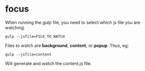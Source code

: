 # focus

When running the gulp file, you need to select which js file you are watching.

```
gulp --jsfile=FILE_TO_WATCH
```

Files to watch are **background**, **content**, or **popup**. Thus, eg:

```
gulp --jsfile=content
```

Will generate and watch the content.js file.